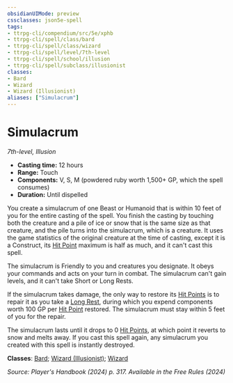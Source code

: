 ```yaml
---
obsidianUIMode: preview
cssclasses: json5e-spell
tags:
- ttrpg-cli/compendium/src/5e/xphb
- ttrpg-cli/spell/class/bard
- ttrpg-cli/spell/class/wizard
- ttrpg-cli/spell/level/7th-level
- ttrpg-cli/spell/school/illusion
- ttrpg-cli/spell/subclass/illusionist
classes:
- Bard
- Wizard
- Wizard (Illusionist)
aliases: ["Simulacrum"]
---
```

# Simulacrum
*7th-level, Illusion*  


- **Casting time:** 12 hours
- **Range:** Touch
- **Components:** V, S, M (powdered ruby worth 1,500+ GP, which the spell consumes)
- **Duration:** Until dispelled

You create a simulacrum of one Beast or Humanoid that is within 10 feet of you for the entire casting of the spell. You finish the casting by touching both the creature and a pile of ice or snow that is the same size as that creature, and the pile turns into the simulacrum, which is a creature. It uses the game statistics of the original creature at the time of casting, except it is a Construct, its [Hit Point](3-Mechanics/CLI/rules/variant-rules/hit-points-xphb.md) maximum is half as much, and it can't cast this spell.

The simulacrum is Friendly to you and creatures you designate. It obeys your commands and acts on your turn in combat. The simulacrum can't gain levels, and it can't take Short or Long Rests.

If the simulacrum takes damage, the only way to restore its [Hit Points](3-Mechanics/CLI/rules/variant-rules/hit-points-xphb.md) is to repair it as you take a [Long Rest](3-Mechanics/CLI/rules/variant-rules/long-rest-xphb.md), during which you expend components worth 100 GP per [Hit Point](3-Mechanics/CLI/rules/variant-rules/hit-points-xphb.md) restored. The simulacrum must stay within 5 feet of you for the repair.

The simulacrum lasts until it drops to 0 [Hit Points](3-Mechanics/CLI/rules/variant-rules/hit-points-xphb.md), at which point it reverts to snow and melts away. If you cast this spell again, any simulacrum you created with this spell is instantly destroyed.

**Classes**: [Bard](3-Mechanics/CLI/lists/list-spells-classes-bard.md); [Wizard (Illusionist)](3-Mechanics/CLI/lists/list-spells-classes-wizard-xphb-illusionist-xphb.md "subclass=XPHB;class=XPHB"); [Wizard](3-Mechanics/CLI/lists/list-spells-classes-wizard.md)

*Source: Player's Handbook (2024) p. 317. Available in the Free Rules (2024)*